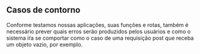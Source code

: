 ## Casos de contorno

Conforme testamos nossas aplicações, suas funções e rotas, também é necessário prever quais erros serão produzidos pelos usuários e como o sistema iŕa se comportar como o caso de uma requisição post que receba um objeto vazio, por exemplo.
